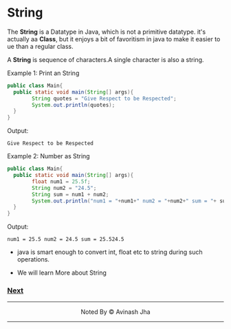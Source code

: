 # String

The **String** is a Datatype in Java, which is not a primitive datatype. it's actually aa **Class**, but it enjoys a bit of favoritism in java to make it easier to ue than a regular class.

A **String** is sequence of characters.A single character is also a string.

Example 1: Print an String

```java
public class Main{
  public static void main(String[] args){
        String quotes = "Give Respect to be Respected";
        System.out.println(quotes);
  }
}
```

Output:

```
Give Respect to be Respected
```

Example 2: Number as String

```java
public class Main{
  public static void main(String[] args){
        float num1 = 25.5f;
        String num2 = "24.5";
        String sum = num1 + num2;
        System.out.println("num1 = "+num1+" num2 = "+num2+" sum = "+ sum);
  }
}
```

Output:

```
num1 = 25.5 num2 = 24.5 sum = 25.524.5
```

- java is smart enough to convert int, float etc to string during such operations.

- We will learn More about String

### [Next](./operator.md)

<hr/>
<p align="center"> Noted By &copy Avinash Jha</p>
<hr/>
